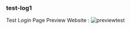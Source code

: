 ### test-log1
Test Login Page
Preview Website :
![previewtest](https://github.com/[veilchrome]/[test-log1]/blob/[main]/previewwebsite.jpg?raw=true)

